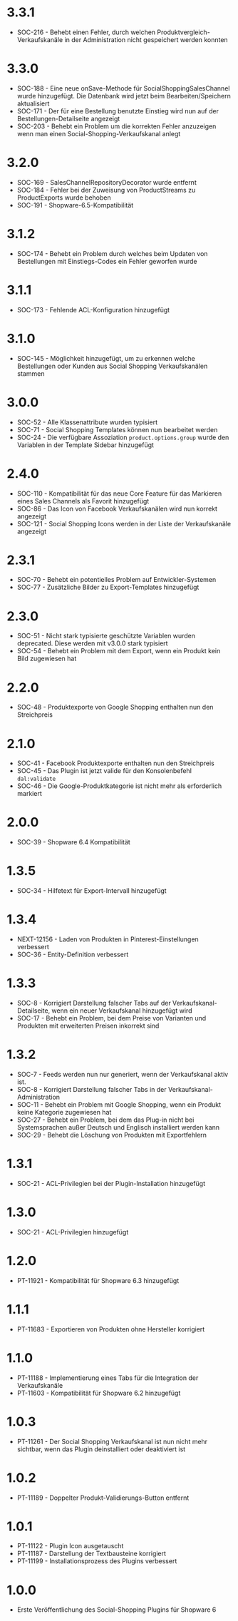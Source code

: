 # 3.3.1
- SOC-216 - Behebt einen Fehler, durch welchen Produktvergleich-Verkaufskanäle in der Administration nicht gespeichert werden konnten

# 3.3.0
- SOC-188 - Eine neue onSave-Methode für SocialShoppingSalesChannel wurde hinzugefügt. Die Datenbank wird jetzt beim Bearbeiten/Speichern aktualisiert
- SOC-171 - Der für eine Bestellung benutzte Einstieg wird nun auf der Bestellungen-Detailseite angezeigt
- SOC-203 - Behebt ein Problem um die korrekten Fehler anzuzeigen wenn man einen Social-Shopping-Verkaufskanal anlegt

# 3.2.0
- SOC-169 - SalesChannelRepositoryDecorator wurde entfernt
- SOC-184 - Fehler bei der Zuweisung von ProductStreams zu ProductExports wurde behoben
- SOC-191 - Shopware-6.5-Kompatibilität

# 3.1.2
- SOC-174 - Behebt ein Problem durch welches beim Updaten von Bestellungen mit Einstiegs-Codes ein Fehler geworfen wurde

# 3.1.1
- SOC-173 - Fehlende ACL-Konfiguration hinzugefügt

# 3.1.0
- SOC-145 - Möglichkeit hinzugefügt, um zu erkennen welche Bestellungen oder Kunden aus Social Shopping Verkaufskanälen stammen

# 3.0.0
- SOC-52 - Alle Klassenattribute wurden typisiert
- SOC-71 - Social Shopping Templates können nun bearbeitet werden
- SOC-24 - Die verfügbare Assoziation `product.options.group` wurde den Variablen in der Template Sidebar hinzugefügt

# 2.4.0
- SOC-110 - Kompatibilität für das neue Core Feature für das Markieren eines Sales Channels als Favorit hinzugefügt
- SOC-86 - Das Icon von Facebook Verkaufskanälen wird nun korrekt angezeigt
- SOC-121 - Social Shopping Icons werden in der Liste der Verkaufskanäle angezeigt

# 2.3.1
- SOC-70 - Behebt ein potentielles Problem auf Entwickler-Systemen
- SOC-77 - Zusätzliche Bilder zu Export-Templates hinzugefügt

# 2.3.0
- SOC-51 - Nicht stark typisierte geschützte Variablen wurden deprecated. Diese werden mit v3.0.0 stark typisiert
- SOC-54 - Behebt ein Problem mit dem Export, wenn ein Produkt kein Bild zugewiesen hat

# 2.2.0
- SOC-48 - Produktexporte von Google Shopping enthalten nun den Streichpreis

# 2.1.0
- SOC-41 - Facebook Produktexporte enthalten nun den Streichpreis
- SOC-45 - Das Plugin ist jetzt valide für den Konsolenbefehl `dal:validate`
- SOC-46 - Die Google-Produktkategorie ist nicht mehr als erforderlich markiert

# 2.0.0
- SOC-39 - Shopware 6.4 Kompatibilität

# 1.3.5
- SOC-34 - Hilfetext für Export-Intervall hinzugefügt

# 1.3.4
- NEXT-12156 - Laden von Produkten in Pinterest-Einstellungen verbessert
- SOC-36 - Entity-Definition verbessert

# 1.3.3
- SOC-8 - Korrigiert Darstellung falscher Tabs auf der Verkaufskanal-Detailseite, wenn ein neuer Verkaufskanal hinzugefügt wird
- SOC-17 - Behebt ein Problem, bei dem Preise von Varianten und Produkten mit erweiterten Preisen inkorrekt sind

# 1.3.2
- SOC-7 - Feeds werden nun nur generiert, wenn der Verkaufskanal aktiv ist.
- SOC-8 - Korrigiert Darstellung falscher Tabs in der Verkaufskanal-Administration
- SOC-11 - Behebt ein Problem mit Google Shopping, wenn ein Produkt keine Kategorie zugewiesen hat
- SOC-27 - Behebt ein Problem, bei dem das Plug-in nicht bei Systemsprachen außer Deutsch und Englisch installiert werden kann
- SOC-29 - Behebt die Löschung von Produkten mit Exportfehlern

# 1.3.1
- SOC-21 - ACL-Privilegien bei der Plugin-Installation hinzugefügt

# 1.3.0
- SOC-21 - ACL-Privilegien hinzugefügt

# 1.2.0
- PT-11921 - Kompatibilität für Shopware 6.3 hinzugefügt

# 1.1.1
- PT-11683 - Exportieren von Produkten ohne Hersteller korrigiert

# 1.1.0
- PT-11188 - Implementierung eines Tabs für die Integration der Verkaufskanäle
- PT-11603 - Kompatibilität für Shopware 6.2 hinzugefügt

# 1.0.3
- PT-11261 - Der Social Shopping Verkaufskanal ist nun nicht mehr sichtbar, wenn das Plugin deinstalliert oder deaktiviert ist

# 1.0.2
- PT-11189 - Doppelter Produkt-Validierungs-Button entfernt

# 1.0.1
- PT-11122 - Plugin Icon ausgetauscht
- PT-11187 - Darstellung der Textbausteine korrigiert
- PT-11199 - Installationsprozess des Plugins verbessert

# 1.0.0
- Erste Veröffentlichung des Social-Shopping Plugins für Shopware 6
